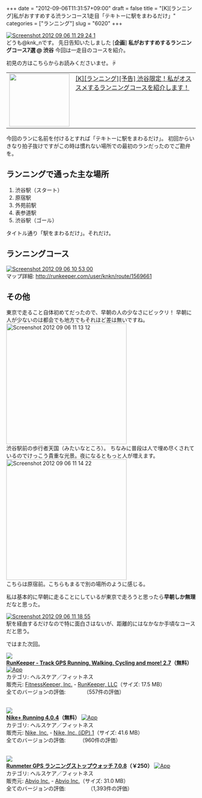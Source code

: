 +++
date = "2012-09-06T11:31:57+09:00"
draft = false
title = "[K][ランニング]私がおすすめする渋ランコース1走目「テキトーに駅をまわるだけ」"
categories = ["ランニング"]
slug = "6020"
+++

<div class="center"><a href="https://knk-n.com/images/2012/09/screenshot_2012-09-06_11.29.24-1.jpg"><img src="https://knk-n.com/images/2012/09/screenshot_2012-09-06_11.29.24-1.jpg" alt="Screenshot 2012 09 06 11 29 24 1" title="screenshot_2012-09-06_11.29.24-1.jpg" border="0" width="" height="auto" /></a></div>
どうも@knk_nです。
先日告知いたしました
[<strong>企画</strong>] <strong>私がおすすめするランニングコース7選 @ 渋谷</strong>
今回は一走目のコースを紹介。

初見の方はこちらからお読みくださいませ。☟
<table width="100%"><td valign="top" width="160"><a href="http://knk-n.com/2012/09/05/running-course-i-recommended-at-shibuya-0/" target="_blank"><img border="0" src="http://capture.heartrails.com/160x140/border?http://knk-n.com/2012/09/05/running-course-i-recommended-at-shibuya-0/" alt="" width="160" height="140" /></a></td><td valign="top"><a  href="http://knk-n.com/2012/09/05/running-course-i-recommended-at-shibuya-0/" target="_blank">[K][ランニング][予告] 渋谷限定！私がオススメするランニングコースを紹介します！</a><script type="text/javascript">var url = "http://knk-n.com/2012/09/05/running-course-i-recommended-at-shibuya-0/";</script><script src="http://api.b.st-hatena.com/entry.count?url=http://knk-n.com/2012/09/05/running-course-i-recommended-at-shibuya-0/&callback=hatebTxt"></script>
</td>
</table><!--more-->今回のランに名前を付けるとすれば「テキトーに駅をまわるだけ」。
初回からいきなり拍子抜けですがこの時は慣れない場所での最初のランだったのでご勘弁を。

<h2>ランニングで通った主な場所</h2>
<ol>
<li>渋谷駅（スタート）</li>
<li>原宿駅</li>
<li>外苑前駅</li>
<li>表参道駅</li>
<li>渋谷駅（ゴール）</li>
</ol>
タイトル通り「駅をまわるだけ」。それだけ。

<h2>ランニングコース</h2>
<div class="center"><a href="https://knk-n.com/images/2012/09/screenshot_2012-09-06_10.53.00.jpg"><img src="https://knk-n.com/images/2012/09/screenshot_2012-09-06_10.53.00.jpg" alt="Screenshot 2012 09 06 10 53 00" title="screenshot_2012-09-06_10.53.00.jpg" border="0" width="" height="" /></a></div>
マップ詳細: <a href="http://runkeeper.com/user/knkn/route/1569661" target="_blank">http://runkeeper.com/user/knkn/route/1569661</a>

<h2>その他</h2>
東京で走ること自体初めてだったので、早朝の人の少なさにビックリ！
早朝に人が少ないのは都会でも地方でもそれほど差は無いですね。

<div class="center"><a href="https://knk-n.com/images/2012/09/screenshot_2012-09-06_11.13.12.jpg"><img src="https://knk-n.com/images/2012/09/screenshot_2012-09-06_11.13.12.jpg" alt="Screenshot 2012 09 06 11 13 12" title="screenshot_2012-09-06_11.13.12.jpg" border="0" width="320" height="auto" /></a></div>
渋谷駅前の歩行者天国（みたいなところ）。
ちなみに普段は人で埋め尽くされているのでけっこう貴重な光景。夜になるともっと人が増えます。

<div class="center"><a href="https://knk-n.com/images/2012/09/screenshot_2012-09-06_11.14.22.jpg"><img src="https://knk-n.com/images/2012/09/screenshot_2012-09-06_11.14.22.jpg" alt="Screenshot 2012 09 06 11 14 22" title="screenshot_2012-09-06_11.14.22.jpg" border="0" width="320" height="auto" /></a></div>
こちらは原宿前。こちらもまるで別の場所のように感じる。

私は基本的に早朝に走ることにしているが東京で走ろうと思ったら<strong>早朝しか無理</strong>だなと思った。

<div class="center"><a href="https://knk-n.com/images/2012/09/screenshot_2012-09-06_11.18.55.jpg"><img src="https://knk-n.com/images/2012/09/screenshot_2012-09-06_11.18.55.jpg" alt="Screenshot 2012 09 06 11 18 55" title="screenshot_2012-09-06_11.18.55.jpg" border="0" width="" height="auto" /></a></div>
駅を経由するだけなので特に面白さはないが、距離的にはなかなか手頃なコースだと思う。

ではまた次回。

<table class="appstorehelper"><a href="http://itunes.apple.com/jp/app/runkeeper-track-gps-running/id300235330?mt=8&uo=4" rel="nofollow" target="_blank"><img class="appstorehelper_appicn" src="http://a4.mzstatic.com/us/r1000/065/Purple/v4/7d/9b/3f/7d9b3fab-b190-0fa2-ccee-053a1d6920bd/mzl.iuhygnfo.jpg" /></a><div class="appstorehelper_text"><a href="http://itunes.apple.com/jp/app/runkeeper-track-gps-running/id300235330?mt=8&uo=4" rel="nofollow" target="_blank"><b>RunKeeper - Track GPS Running, Walking, Cycling and more! 2.7</a>（無料）</b> <a href="http://itunes.apple.com/jp/app/runkeeper-track-gps-running/id300235330?mt=8&uo=4" rel="nofollow" target="_blank"><img alt="App" src="http://ax.phobos.apple.com.edgesuite.net/ja_jp/images/web/linkmaker/badge_appstore-sm.gif" style="vertical-align: text-bottom;" /></b></a><br />カテゴリ: ヘルスケア／フィットネス<br />販売元: <a href="$artistUrl$" target="_blank">FitnessKeeper, Inc.</a> - <a href="http://www.runkeeper.com" target="_blank">RunKeeper, LLC</a>（サイズ: 17.5 MB）<br />全てのバージョンの評価: <img src="http://r.mzstatic.com/htmlResources/1043/web-storefront/images/rating_star.png" height="11px" width="11px" /><img src="http://r.mzstatic.com/htmlResources/1043/web-storefront/images/rating_star.png" height="11px" width="11px" /><img src="http://r.mzstatic.com/htmlResources/1043/web-storefront/images/rating_star.png" height="11px" width="11px" /><img src="http://r.mzstatic.com/htmlResources/1043/web-storefront/images/rating_star.png" height="11px" width="11px" />（557件の評価）<br clear="all" /></div>
</table>
<table class="appstorehelper"><a href="http://itunes.apple.com/jp/app/nike+-running/id387771637?mt=8&uo=4" rel="nofollow" target="_blank"><img class="appstorehelper_appicn" src="http://a4.mzstatic.com/us/r1000/070/Purple/v4/ba/bb/f8/babbf881-9156-8979-99a7-1c975a63f0e6/mzl.gqzyggze.png" /></a><div class="appstorehelper_text"><a href="http://itunes.apple.com/jp/app/nike+-running/id387771637?mt=8&uo=4" rel="nofollow" target="_blank"><b>Nike+ Running 4.0.4</a>（無料）</b> <a href="http://itunes.apple.com/jp/app/nike+-running/id387771637?mt=8&uo=4" rel="nofollow" target="_blank"><img alt="App" src="http://ax.phobos.apple.com.edgesuite.net/ja_jp/images/web/linkmaker/badge_appstore-sm.gif" style="vertical-align: text-bottom;" /></b></a><br />カテゴリ: ヘルスケア／フィットネス<br />販売元: <a href="$artistUrl$" target="_blank">Nike, Inc.</a> - <a href="http://nikeplus.nike.com/plus/" target="_blank">Nike, Inc. (iDP) 1</a>（サイズ: 41.6 MB）<br />全てのバージョンの評価: <img src="http://r.mzstatic.com/htmlResources/1043/web-storefront/images/rating_star.png" height="11px" width="11px" /><img src="http://r.mzstatic.com/htmlResources/1043/web-storefront/images/rating_star.png" height="11px" width="11px" /><img src="http://r.mzstatic.com/htmlResources/1043/web-storefront/images/rating_star_half.png" height="11px" width="11px" />（960件の評価）<br clear="all" /></div>
</table>
<table class="appstorehelper"><a href="http://itunes.apple.com/jp/app/runmeter-gps-ranningusutoppuu/id326498704?mt=8&uo=4" rel="nofollow" target="_blank"><img class="appstorehelper_appicn" src="http://a5.mzstatic.com/us/r1000/111/Purple/v4/21/5c/10/215c1015-2418-15e7-4bb5-8d30d6b81a0b/mza_8752499206206431220.png" /></a><div class="appstorehelper_text"><a href="http://itunes.apple.com/jp/app/runmeter-gps-ranningusutoppuu/id326498704?mt=8&uo=4" rel="nofollow" target="_blank"><b>Runmeter GPS ランニングストップウォッチ 7.0.8</a>（&#65509;250）</b> <a href="http://itunes.apple.com/jp/app/runmeter-gps-ranningusutoppuu/id326498704?mt=8&uo=4" rel="nofollow" target="_blank"><img alt="App" src="http://ax.phobos.apple.com.edgesuite.net/ja_jp/images/web/linkmaker/badge_appstore-sm.gif" style="vertical-align: text-bottom;" /></b></a><br />カテゴリ: ヘルスケア／フィットネス<br />販売元: <a href="$artistUrl$" target="_blank">Abvio Inc.</a> - <a href="http://www.runmeter.com" target="_blank">Abvio Inc.</a>（サイズ: 31.0 MB）<br />全てのバージョンの評価: <img src="http://r.mzstatic.com/htmlResources/1043/web-storefront/images/rating_star.png" height="11px" width="11px" /><img src="http://r.mzstatic.com/htmlResources/1043/web-storefront/images/rating_star.png" height="11px" width="11px" /><img src="http://r.mzstatic.com/htmlResources/1043/web-storefront/images/rating_star.png" height="11px" width="11px" /><img src="http://r.mzstatic.com/htmlResources/1043/web-storefront/images/rating_star.png" height="11px" width="11px" /><img src="http://r.mzstatic.com/htmlResources/1043/web-storefront/images/rating_star_half.png" height="11px" width="11px" />（1,393件の評価）<br clear="all" /></div>
</table>
